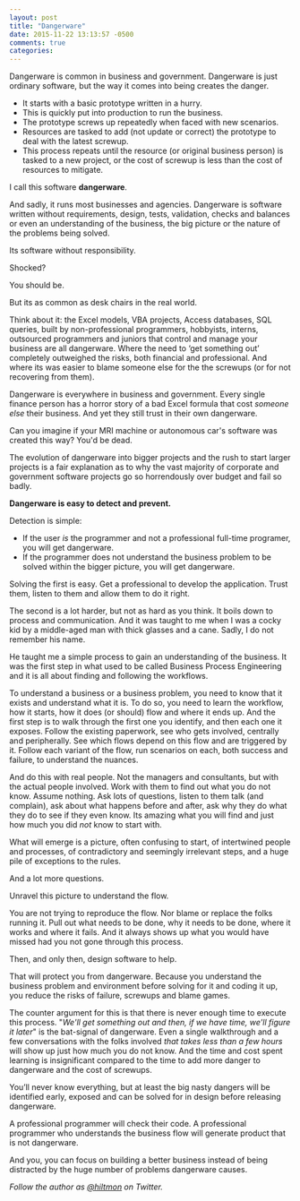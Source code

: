 ```yaml
---
layout: post
title: "Dangerware"
date: 2015-11-22 13:13:57 -0500
comments: true
categories: 
---
```


Dangerware is common in business and government. Dangerware is just ordinary software, but the way it comes into being creates the danger.

* It starts with a basic prototype written in a hurry.
* This is quickly put into production to run the business.
* The prototype screws up repeatedly when faced with new scenarios.
* Resources are tasked to add (not update or correct) the prototype to deal with the latest screwup.
* This process repeats until the resource (or original business person) is tasked to a new project, or the cost of screwup is less than the cost of resources to mitigate.

I call this software **dangerware**.

And sadly, it runs most businesses and agencies. Dangerware is software written without requirements, design, tests, validation, checks and balances or even an understanding of the business, the big picture or the nature of the problems being solved.

Its software without responsibility.

Shocked?

You should be.

But its as common as desk chairs in the real world.

Think about it: the Excel models, VBA projects, Access databases, SQL queries, built by non-professional programmers, hobbyists, interns, outsourced programmers and juniors that control and manage your business are all dangerware. Where the need to ‘get something out’ completely outweighed the risks, both financial and professional. And where its was easier to blame someone else for the the screwups (or for not recovering from them).

Dangerware is everywhere in business and government. Every single finance person has a horror story of a bad Excel formula that cost *someone else* their business. And yet they still trust in their own dangerware.

Can you imagine if your MRI machine or autonomous car's software was created this way? You'd be dead.

The evolution of dangerware into bigger projects and the rush to start larger projects is a fair explanation as to why the vast majority of corporate and government software projects go so horrendously over budget and fail so badly.

**Dangerware is easy to detect and prevent.**

Detection is simple:

* If the user *is* the programmer and not a professional full-time programer, you will get dangerware.
* If the programmer does not understand the business problem to be solved within the bigger picture, you will get dangerware.

Solving the first is easy. Get a professional to develop the application. Trust them, listen to them and allow them to do it right.

The second is a lot harder, but not as hard as you think. It boils down to process and communication. And it was taught to me when I was a cocky kid by a middle-aged man with thick glasses and a cane. Sadly, I do not remember his name.

He taught me a simple process to gain an understanding of the business. It was the first step in what used to be called Business Process Engineering and it is all about finding and following the workflows.

To understand a business or a business problem, you need to know that it exists and understand what it is. To do so, you need to learn the workflow, how it starts, how it does (or should) flow and where it ends up. And the first step is to walk through the first one you identify, and then each one it exposes. Follow the existing paperwork, see who gets involved, centrally and peripherally. See which flows depend on this flow and are triggered by it. Follow each variant of the flow, run scenarios on each, both success and failure, to understand the nuances.

And do this with real people. Not the managers and consultants, but with the actual people involved. Work with them to find out what you do not know. Assume nothing. Ask lots of questions, listen to them talk (and complain), ask about what happens before and after, ask why they do what they do to see if they even know. Its amazing what you will find and just how much you did *not* know to start with.

What will emerge is a picture, often confusing to start, of intertwined people and processes, of contradictory and seemingly irrelevant steps, and a huge pile of exceptions to the rules.

And a lot more questions.

Unravel this picture to understand the flow.

You are not trying to reproduce the flow. Nor blame or replace the folks running it. Pull out what needs to be done, why it needs to be done, where it works and where it fails. And it always shows up what you would have missed had you not gone through this process.

Then, and only then, design software to help.

That will protect you from dangerware. Because you understand the business problem and environment before solving for it and coding it up, you reduce the risks of failure, screwups and blame games.

The counter argument for this is that there is never enough time to execute this process. "*We'll get something out and then, if we have time, we'll figure it later*" is the bat-signal of dangerware. Even a single walkthrough and a few conversations with the folks involved *that takes less than a few hours* will show up just how much you do not know. And the time and cost spent learning is insignificant compared to the time to add more danger to dangerware and the cost of screwups.

You’ll never know everything, but at least the big nasty dangers will be identified early, exposed and can be solved for in design before releasing dangerware.

A professional programmer will check their code. A professional programmer who understands the business flow will generate product that is not dangerware.

And you, you can focus on building a better business instead of being distracted by the huge number of problems dangerware causes.

*Follow the author as [@hiltmon](https://twitter.com/hiltmon) on Twitter.*